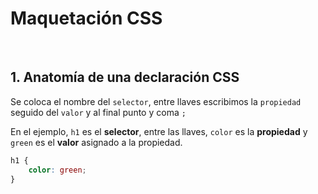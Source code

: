 # Maquetación CSS

<br>

## 1. Anatomía de una declaración CSS

Se coloca el nombre del `selector`, entre llaves escribimos la `propiedad` seguido del `valor` y al final punto y coma `;`

En el ejemplo, `h1` es el **selector**, entre las llaves, `color` es la **propiedad** y `green` es el **valor** asignado a la propiedad.

```css
h1 {
    color: green;
}
```